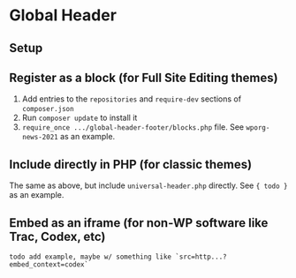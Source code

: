 # Global Header

## Setup

## Register as a block (for Full Site Editing themes)

1. Add entries to the `repositories` and `require-dev` sections of `composer.json`
1. Run `composer update` to install it
1. `require_once .../global-header-footer/blocks.php` file. See `wporg-news-2021` as an example.

## Include directly in PHP (for classic themes)

The same as above, but include `universal-header.php` directly. See `{ todo }` as an example.

## Embed as an iframe (for non-WP software like Trac, Codex, etc)

```
todo add example, maybe w/ something like `src=http...?embed_context=codex`
```
